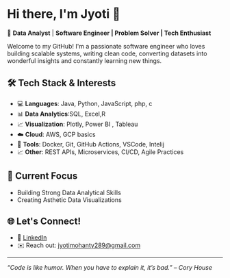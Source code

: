 # Hi there, I'm Jyoti 👋
 
🚀 **Data Analyst** | **Software Engineer | Problem Solver | Tech Enthusiast**

Welcome to my GitHub! I'm a passionate software engineer who loves building scalable systems, writing clean code, converting datasets into wonderful insights and constantly learning new things.

## 🛠️ Tech Stack & Interests
- 💻 **Languages**: Java, Python, JavaScript, php, c
- 📊 **Data Analytics**:SQL, Excel,R 
- 📈 **Visualization**: Plotly, Power BI , Tableau
- ☁️ **Cloud**: AWS, GCP basics   
- 🔧 **Tools**: Docker, Git, GitHub Actions, VSCode, Intelij  
- 📈 **Other**: REST APIs, Microservices, CI/CD, Agile Practices

## 📌 Current Focus
- Building Strong Data Analytical Skills  
- Creating Asthetic Data Visualizations


## 🌐 Let's Connect!
- 💼 [LinkedIn](www.linkedin.com/in/jyotiranjan-mohanty-b8a655308)  
- ✉️ Reach out: jyotimohanty289@gmail.com  

---

_“Code is like humor. When you have to explain it, it’s bad.” – Cory House_
